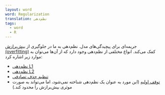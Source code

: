 ```yaml
---
layout: word
word: Regularization
translation: نظم‌دهی
tags:
  - word
  - R
---
```

جریمه‌ای برای پیچیدگی‌های مدل. نظم‌دهی به ما در جلوگیری از [بیش‌برازش (overfitting)](/O/overfitting) کمک می‌کند. انواع مختلفی از نظم‌دهی وجود دارد که از آن‌ها می‌توان به موارد زیر اشاره کرد:

* [نظم‌دهی L1](/L/l1_regularization)
* [](/L/l2_regularization)[نظم‌دهی L2](/L/l2_regularization)
* [تنظیم حذف تصادفی](/D/dropout_regularization)
* [توقف اولیه](/E/early_stopping) (این مورد به عنوان یک نظم‌دهی شناخته نمی‌شود، اما می‌تواند به صورت موثری بیش‌برازش را محدود کند.)[](/D/dropout_regularization)